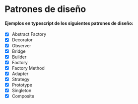 # Patrones de diseño

#### Ejemplos en typescript de los siguientes patrones de diseño:

  - [x] Abstract Factory
  - [x] Decorator
  - [x] Observer
  - [x] Bridge
  - [x] Builder
  - [x] Factory 
  - [x] Factory Method 
  - [x] Adapter 
  - [x] Strategy
  - [x] Prototype  
  - [x] Singleton
  - [x] Composite   